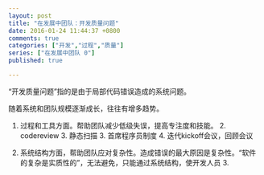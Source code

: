 ```yaml
---
layout: post
title: "在发展中团队：开发质量问题"
date: 2016-01-24 11:44:37 +0800
comments: true
categories: ["开发","过程","质量"]
series: ["在发展中团队 0"]
published: true

---
```


“开发质量问题”指的是由于局部代码错误造成的系统问题。

<!--more-->

随着系统和团队规模逐渐成长，往往有增多趋势。

1. 过程和工具方面。帮助团队减少低级失误，提高专注度和技能。
	2. codereview
	3. 静态扫描
	3. 首席程序员制度
	4. 迭代kickoff会议，回顾会议
	
2. 系统结构方面，帮助团队应对复杂性。造成错误的最大原因是复杂性。“软件的复杂是实质性的”，无法避免，只能通过系统结构，使开发人员
	3. 	
